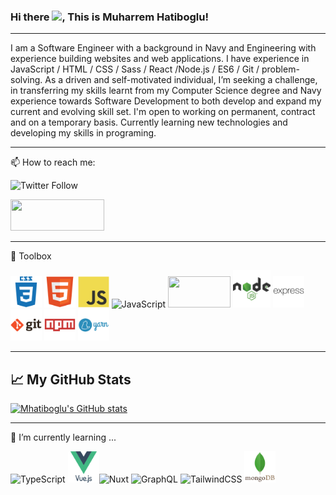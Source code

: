 
### Hi there <img src="https://raw.githubusercontent.com/MartinHeinz/MartinHeinz/master/wave.gif" width="30px">, This is Muharrem Hatiboglu!

---
I am a Software Engineer with a background in Navy and Engineering with experience building websites and web applications.
I have experience in JavaScript / HTML / CSS / Sass / React  /Node.js / ES6 / Git / problem-solving.
As a driven and self-motivated individual, I’m seeking a challenge, in transferring my skills learnt from my Computer Science degree and Navy experience towards Software Development to both develop and expand my current and evolving skill set.
I'm open to working on permanent, contract and on a temporary basis. Currently learning new technologies and developing my skills in programing.

---
📫 How to reach me:

![Twitter Follow](https://img.shields.io/twitter/follow/mhatiboglu_?style=social)

<a href="https://uk.linkedin.com/in/mhatiboglu?trk=profile-badge"><img src="https://qttr27hqw0-flywheel.netdna-ssl.com/wp-content/uploads/2013/10/Linkedin_Badge.png" width="150" height="50"/></a>
              
---

🧰 Toolbox

<img src="https://github.com/devicons/devicon/blob/master/icons/css3/css3-plain-wordmark.svg" alt="CSS" width="50" height="50"/> <img src="https://github.com/devicons/devicon/blob/master/icons/html5/html5-original.svg" alt="HTML" width="50" height="50"/> 
<img src="https://github.com/devicons/devicon/blob/master/icons/javascript/javascript-original.svg" alt="JavaScript" width="50" height="50"/> 
<img src="https://www.vectorlogo.zone/logos/reactjs/reactjs-ar21.svg" alt="JavaScript" width="100" height="50"/> 
<img src="https://cdn.worldvectorlogo.com/logos/nextjs-3.svg" width="100" height="50"/> 
<img src="https://github.com/devicons/devicon/blob/master/icons/nodejs/nodejs-original-wordmark.svg" alt="NodeJS" width="60" height="60"/>
<img src="https://github.com/devicons/devicon/blob/master/icons/express/express-original-wordmark.svg" alt="ExpressJS" width="50" height="50"/> 
<img src="https://github.com/devicons/devicon/blob/master/icons/git/git-original-wordmark.svg" alt="Git" width="50" height="50"/>
<img src="https://github.com/devicons/devicon/blob/master/icons/npm/npm-original-wordmark.svg" alt="npm" width="50" height="50"/> <img src="https://github.com/devicons/devicon/blob/master/icons/yarn/yarn-original-wordmark.svg" alt="yarn" width="50" height="50"/> 

<!--

 <img src="https://github.com/devicons/devicon/blob/master/icons/vuejs/vuejs-original-wordmark.svg" alt="VueJS" width="50" height="50"/> 
<img src="https://cdn.worldvectorlogo.com/logos/tailwindcss.svg" alt="TailwindCSS" width="50" height="50"/> 
<img src="https://nuxtjs.org/logos/nuxtjs-typo.svg" alt="Nuxt" width="90" height="50"/> 
<img src="https://cdn.worldvectorlogo.com/logos/keystonejs.svg" alt="KeystoneJS" width="50" height="50"/>
<img src="https://github.com/devicons/devicon/blob/master/icons/postgresql/postgresql-original-wordmark.svg" alt="PostgreSQL" width="50" height="50"/>
<img src="https://github.com/devicons/devicon/blob/master/icons/mongodb/mongodb-original-wordmark.svg" alt="MongoDB" width="50" height="50"/>
<img src="https://github.com/devicons/devicon/blob/master/icons/amazonwebservices/amazonwebservices-original-wordmark.svg" alt="AWS" width="50" height="50"/>

-->

---

## &#x1f4c8; My GitHub Stats
<!--
[![Top Langs](https://github-readme-stats.vercel.app/api/top-langs/?username=mhatiboglu&hide=java,html,css&theme=radical)](https://github.com/anuraghazra/github-readme-stats)
-->
[![Mhatiboglu's GitHub stats](https://github-readme-stats.vercel.app/api?username=mhatiboglu&theme=radical)](https://github.com/anuraghazra/github-readme-stats)

---
 🌱 I’m currently learning ...
 
<img src="https://www.vectorlogo.zone/logos/typescriptlang/typescriptlang-official.svg" alt="TypeScript" width="90" height="50"/>   <img src="https://github.com/devicons/devicon/blob/master/icons/vuejs/vuejs-original-wordmark.svg" alt="VueJS" width="50" height="50"/><img src="https://nuxtjs.org/logos/nuxtjs-typo.svg" alt="Nuxt" width="90" height="50"/> <img src="https://www.vectorlogo.zone/logos/graphql/graphql-ar21.svg" alt="GraphQL" width="90" height="50"/> <img src="https://cdn.worldvectorlogo.com/logos/tailwindcss.svg" alt="TailwindCSS" width="50" height="50"/> <img src="https://github.com/devicons/devicon/blob/master/icons/mongodb/mongodb-original-wordmark.svg" alt="MongoDB" width="50" height="50"/>


<!--
**mhatiboglu/mhatiboglu** is a ✨ _special_ ✨ repository because its `README.md` (this file) appears on your GitHub profile.

Here are some ideas to get you started:

- 🔭 I’m currently working on ...
- 🌱 I’m currently learning ...
- 👯 I’m looking to collaborate on ...
- 🤔 I’m looking for help with ...
- 💬 Ask me about ...
- 📫 How to reach me: ...
- 😄 Pronouns: ...
- ⚡ Fun fact: ...
-->
